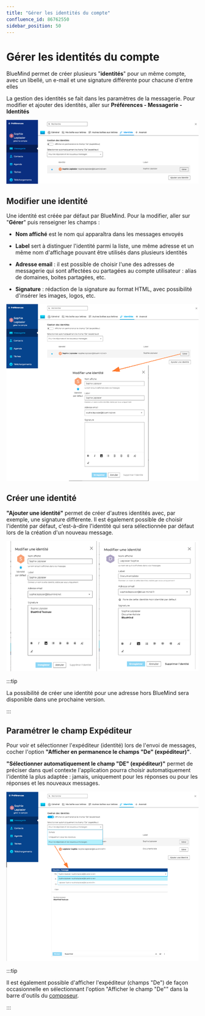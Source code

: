 ```yaml
---
title: "Gérer les identités du compte"
confluence_id: 86762550
sidebar_position: 50
---
```

# Gérer les identités du compte


BlueMind permet de créer plusieurs "**identités**" pour un même compte, avec un libellé, un e-mail et une signature différente pour chacune d'entre elles

La gestion des identités se fait dans les paramètres de la messagerie. Pour modifier et ajouter des identités, aller sur **Préférences - Messagerie - Identités**

![](../../attachments/86762550/86764474.png)


## Modifier une identité

Une identité est créée par défaut par BlueMind. Pour la modifier, aller sur "**Gérer**" puis renseigner les champs : 

- **Nom affiché** est le nom qui apparaîtra dans les messages envoyés

- **Label** sert à distinguer l'identité parmi la liste, une même adresse et un même nom d'affichage pouvant être utilisés dans plusieurs identités

- **Adresse email** : il est possible de choisir l'une des adresses de messagerie qui sont affectées ou partagées au compte utilisateur : alias de domaines, boites partagées, etc.

- **Signature** : rédaction de la signature au format HTML, avec possibilité d'insérer les images, logos, etc.


![](../../attachments/86762550/86764473.png)


## Créer une identité

**"Ajouter une identité"** permet de créer d'autres identités avec, par exemple, une signature différente. Il est également possible de choisir l'identité par défaut, c'est-à-dire l'identité qui sera sélectionnée par défaut lors de la création d'un nouveau message.


![](../../attachments/86762550/86764472.png)


:::tip

La possibilité de créer une identité pour une adresse hors BlueMind sera disponible dans une prochaine version.

:::

## Paramétrer le champ Expéditeur

Pour voir et sélectionner l'expéditeur (identité) lors de l'envoi de messages, cocher l'option **"Afficher en permanence le champs "De" (expéditeur)"**.

**"Sélectionner automatiquement le champ "DE" (expéditeur)"** permet de préciser dans quel contexte l'application pourra choisir automatiquement l'identité la plus adaptée : jamais, uniquement pour les réponses ou pour les réponses et les nouveaux messages.

![](../../attachments/86762550/86764471.png)


:::tip

Il est également possible d'afficher l'expéditeur (champs "De") de façon occasionnelle en sélectionnant l'option "Afficher le champ "De"" dans la barre d'outils du [composeur](/Guide_de_l_utilisateur/La_messagerie/Envoyer_un_message/).

:::

